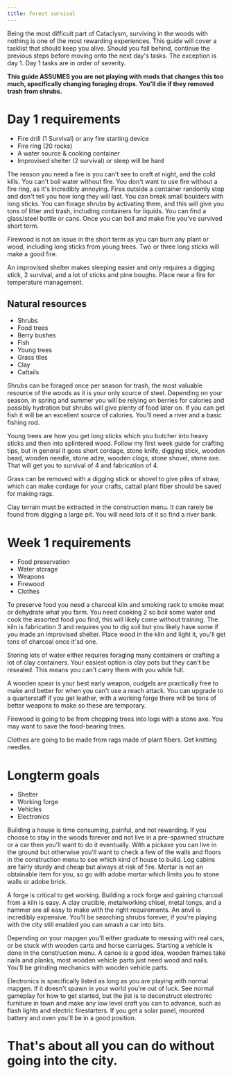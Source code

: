 ```yaml
---
title: forest survival
---
```

Being the most difficult part of Cataclysm, surviving in the woods with nothing is one of the most rewarding experiences. This guide will cover a tasklist that should keep you alive. Should you fall behind, continue the previous steps before moving onto the next day's tasks. The exception is day 1. Day 1 tasks are in order of severity.

**This guide ASSUMES you are not playing with mods that changes this too much, specifically changing foraging drops. You'll die if they removed trash from shrubs.**

# Day 1 requirements

* Fire drill (1 Survival) or any fire starting device
* Fire ring (20 rocks)
* A water source & cooking container
* Improvised shelter (2 survival) or sleep will be hard

The reason you need a fire is you can't see to craft at night, and the cold kills. You can't boil water without fire. You don't want to use fire without a fire ring, as it's incredibly annoying. Fires outside a container randomly stop and don't tell you how long they will last. You can break small boulders with long sticks. You can forage shrubs by activating them, and this will give you tons of litter and trash, including containers for liquids. You can find a glass/steel bottle or cans. Once you can boil and make fire you've survived short term.

Firewood is not an issue in the short term as you can burn any plant or wood, including long sticks from young trees. Two or three long sticks will make a good fire.

An improvised shelter makes sleeping easier and only requires a digging stick, 2 survival, and a lot of sticks and pine boughs. Place near a fire for temperature management.

## Natural resources

* Shrubs
* Food trees
* Berry bushes
* Fish
* Young trees
* Grass tiles
* Clay
* Cattails

Shrubs can be foraged once per season for trash, the most valuable resource of the woods as it is your only source of steel. Depending on your season, in spring and summer you will be relying on berries for calories and possibly hydration but shrubs will give plenty of food later on. If you can get fish it will be an excellent source of calories. You'll need a river and a basic fishing rod.

Young trees are how you get long sticks which you butcher into heavy sticks and then into splintered wood. Follow my first week guide for crafting tips, but in general it goes short cordage, stone knife, digging stick, wooden bead, wooden needle, stone adze, wooden clogs, stone shovel, stone axe. That will get you to survival of 4 and fabrication of 4.

Grass can be removed with a digging stick or shovel to give piles of straw, which can make cordage for your crafts, cattail plant fiber should be saved for making rags.

Clay terrain must be extracted in the construction menu. It can rarely be found from digging a large pit. You will need lots of it so find a river bank.

# Week 1 requirements

* Food preservation
* Water storage
* Weapons
* Firewood
* Clothes

To preserve food you need a charcoal kiln and smoking rack to smoke meat or dehydrate what you farm. You need cooking 2 so boil some water and cook the assorted food you find, this will likely come without training. The kiln is fabrication 3 and requires you to dig soil but you likely have some if you made an improvised shelter. Place wood in the kiln and light it, you'll get tons of charcoal once it'sd one.

Storing lots of water either requires foraging many containers or crafting a lot of clay containers. Your easiest option is clay pots but they can't be resealed. This means you can't carry them with you while full.

A wooden spear is your best early weapon, cudgels are practically free to make and better for when you can't use a reach attack. You can upgrade to a quarterstaff if you get leather, with a working forge there will be tons of better weapons to make so these are temporary.

Firewood is going to be from chopping trees into logs with a stone axe. You may want to save the food-bearing trees.

Clothes are going to be made from rags made of plant fibers. Get knitting needles.

# Longterm goals

* Shelter
* Working forge
* Vehicles
* Electronics

Building a house is time consuming, painful, and not rewarding. If you choose to stay in the woods forever and not live in a pre-spawned structure or a car then you'll want to do it eventually. With a pickaxe you can live in the ground but otherwise you'll want to check a few of the walls and floors in the construction menu to see which kind of house to build. Log cabins are fairly sturdy and cheap but always at risk of fire. Mortar is not an obtainable item for you, so go with adobe mortar which limits you to stone walls or adobe brick.

A forge is critical to get working. Building a rock forge and gaining charcoal from a kiln is easy. A clay crucible, metalworking chisel, metal tongs, and a hammer are all easy to make with the right requirements. An anvil is incredibly expensive. You'll be searching shrubs forever, if you're playing with the city still enabled you can smash a car into bits.

Depending on your mapgen you'll either graduate to messing with real cars, or be stuck with wooden carts and horse carriages. Starting a vehicle is done in the construction menu. A canoe is a good idea, wooden frames take nails and planks, most wooden vehicle parts just need wood and nails. You'll be grinding mechanics with wooden vehicle parts.

Electronics is specifically listed as long as you are playing with normal mapgen. If it doesn't spawn in your world you're out of luck. See normal gameplay for how to get started, but the jist is to deconstruct electronic furniture in town and make any low level craft you can to advance, such as flash lights and electric firestarters. If you get a solar panel, mounted battery and oven you'll be in a good position.

# That's about all you can do without going into the city.